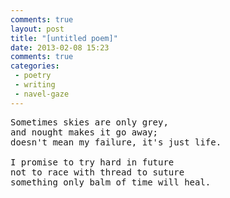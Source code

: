 ```yaml
---
comments: true
layout: post
title: "[untitled poem]"
date: 2013-02-08 15:23
comments: true
categories: 
 - poetry
 - writing
 - navel-gaze
---
```

<pre>
Sometimes skies are only grey,
and nought makes it go away;
doesn't mean my failure, it's just life.

I promise to try hard in future
not to race with thread to suture
something only balm of time will heal.
</pre>
